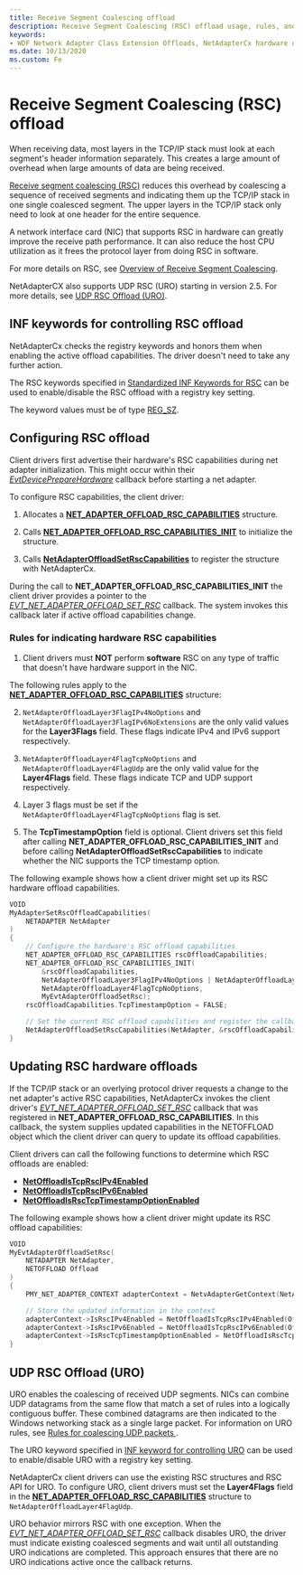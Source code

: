 ```yaml
---
title: Receive Segment Coalescing offload
description: Receive Segment Coalescing (RSC) offload usage, rules, and examples in NetAdapterCx.
keywords:
- WDF Network Adapter Class Extension Offloads, NetAdapterCx hardware offloads, NetAdapterCx Offloads, NetAdapter Offloads, Receive Segment Coalescing offload, RSC
ms.date: 10/13/2020
ms.custom: Fe
---
```


# Receive Segment Coalescing (RSC) offload

When receiving data, most layers in the TCP/IP stack must look at each segment's header information separately. This creates a large amount of overhead when large amounts of data are being received.

[Receive segment coalescing (RSC)](../network/overview-of-receive-segment-coalescing.md) reduces this overhead by coalescing a sequence of received segments and indicating them up the TCP/IP stack in one single coalesced segment. The upper layers in the TCP/IP stack only need to look at one header for the entire sequence.

A network interface card (NIC) that supports RSC in hardware can greatly improve the receive path performance. It can also reduce the host CPU utilization as it frees the protocol layer from doing RSC in software.

For more details on RSC, see [Overview of Receive Segment Coalescing](../network/overview-of-receive-segment-coalescing.md).

NetAdapterCX also supports UDP RSC (URO) starting in version 2.5. For more details, see [UDP RSC Offload (URO)](#udp-rsc-offload-uro).

## INF keywords for controlling RSC offload

NetAdapterCx checks the registry keywords and honors them when enabling the active offload capabilities. The driver doesn't need to take any further action.

The RSC keywords specified in [Standardized INF Keywords for RSC](../network/standardized-inf-keywords-for-rsc.md) can be used to enable/disable the RSC offload with a registry key setting.

The keyword values must be of type [REG_SZ](/windows/win32/sysinfo/registry-value-types).

## Configuring RSC offload

Client drivers first advertise their hardware's RSC capabilities during net adapter initialization. This might occur within their [*EvtDevicePrepareHardware*](/windows-hardware/drivers/ddi/wdfdevice/nc-wdfdevice-evt_wdf_device_prepare_hardware) callback before starting a net adapter.

To configure RSC capabilities, the client driver:

1. Allocates a [**NET_ADAPTER_OFFLOAD_RSC_CAPABILITIES**](/windows-hardware/drivers/ddi/netadapteroffload/ns-netadapteroffload-_net_adapter_offload_rsc_capabilities) structure.

1. Calls [**NET_ADAPTER_OFFLOAD_RSC_CAPABILITIES_INIT**](/windows-hardware/drivers/ddi/netadapteroffload/nf-netadapteroffload-net_adapter_offload_rsc_capabilities_init) to initialize the structure.

1. Calls [**NetAdapterOffloadSetRscCapabilities**](/windows-hardware/drivers/ddi/netadapteroffload/nf-netadapteroffload-netadapteroffloadsetrsccapabilities) to register the structure with NetAdapterCx.
 
During the call to **NET_ADAPTER_OFFLOAD_RSC_CAPABILITIES_INIT** the client driver provides a pointer to the [*EVT_NET_ADAPTER_OFFLOAD_SET_RSC*](/windows-hardware/drivers/ddi/netadapteroffload/nc-netadapteroffload-evt_net_adapter_offload_set_rsc) callback. The system invokes this callback later if active offload capabilities change.

### Rules for indicating hardware RSC capabilities

1. Client drivers must **NOT** perform **software** RSC on any type of traffic that doesn't have hardware support in the NIC.

The following rules apply to the [**NET_ADAPTER_OFFLOAD_RSC_CAPABILITIES**](/windows-hardware/drivers/ddi/netadapteroffload/ns-netadapteroffload-_net_adapter_offload_rsc_capabilities) structure:

2. `NetAdapterOffloadLayer3FlagIPv4NoOptions` and `NetAdapterOffloadLayer3FlagIPv6NoExtensions` are the only valid values for the **Layer3Flags** field. These flags indicate IPv4 and IPv6 support respectively.

3. `NetAdapterOffloadLayer4FlagTcpNoOptions` and `NetAdapterOffloadLayer4FlagUdp` are the only valid value for the **Layer4Flags** field. These flags indicate TCP and UDP support respectively.

4. Layer 3 flags must be set if the `NetAdapterOffloadLayer4FlagTcpNoOptions` flag is set.

5. The **TcpTimestampOption** field is optional. Client drivers set this field after calling **NET_ADAPTER_OFFLOAD_RSC_CAPABILITIES_INIT** and before calling **NetAdapterOffloadSetRscCapabilities** to indicate whether the NIC supports the TCP timestamp option.

The following example shows how a client driver might set up its RSC hardware offload capabilities.

```C++
VOID
MyAdapterSetRscOffloadCapabilities(
    NETADAPTER NetAdapter
)
{
    // Configure the hardware's RSC offload capabilities
    NET_ADAPTER_OFFLOAD_RSC_CAPABILITIES rscOffloadCapabilities;
    NET_ADAPTER_OFFLOAD_RSC_CAPABILITIES_INIT(
        &rscOffloadCapabilities,
        NetAdapterOffloadLayer3FlagIPv4NoOptions | NetAdapterOffloadLayer3FlagIPv6NoExtensions,
        NetAdapterOffloadLayer4FlagTcpNoOptions,
        MyEvtAdapterOffloadSetRsc);
    rscOffloadCapabilities.TcpTimestampOption = FALSE;

    // Set the current RSC offload capabilities and register the callback for future changes in active capabilities
    NetAdapterOffloadSetRscCapabilities(NetAdapter, &rscOffloadCapabilities);
}
```

## Updating RSC hardware offloads

If the TCP/IP stack or an overlying protocol driver requests a change to the net adapter's active RSC capabilities, NetAdapterCx invokes the client driver's [*EVT_NET_ADAPTER_OFFLOAD_SET_RSC*](/windows-hardware/drivers/ddi/netadapteroffload/nc-netadapteroffload-evt_net_adapter_offload_set_rsc) callback that was registered in **NET_ADAPTER_OFFLOAD_RSC_CAPABILITIES**. In this callback, the system supplies updated capabilities in the NETOFFLOAD object which the client driver can query to update its offload capabilities.

Client drivers can call the following functions to determine which RSC offloads are enabled:

* [**NetOffloadIsTcpRscIPv4Enabled**](/windows-hardware/drivers/ddi/netadapteroffload/nf-netadapteroffload-netoffloadistcprscipv4enabled)
* [**NetOffloadIsTcpRscIPv6Enabled**](/windows-hardware/drivers/ddi/netadapteroffload/nf-netadapteroffload-netoffloadistcprscipv6enabled)
* [**NetOffloadIsRscTcpTimestampOptionEnabled**](/windows-hardware/drivers/ddi/netadapteroffload/nf-netadapteroffload-netoffloadisrsctcptimestampoptionenabled)


The following example shows how a client driver might update its RSC offload capabilities:
```C++
VOID
MyEvtAdapterOffloadSetRsc(
    NETADAPTER NetAdapter,
    NETOFFLOAD Offload
)
{
    PMY_NET_ADAPTER_CONTEXT adapterContext = NetvAdapterGetContext(NetAdapter);

    // Store the updated information in the context
    adapterContext->IsRscIPv4Enabled = NetOffloadIsTcpRscIPv4Enabled(Offload);
    adapterContext->IsRscIPv6Enabled = NetOffloadIsTcpRscIPv6Enabled(Offload);
    adapterContext->IsRscTcpTimestampOptionEnabled = NetOffloadIsRscTcpTimestampOptionEnabled(Offload);
}
```

## UDP RSC Offload (URO)

URO enables the coalescing of received UDP segments. NICs can combine UDP datagrams from the same flow that match a set of rules into a logically contiguous buffer. These combined datagrams are then indicated to the Windows networking stack as a single large packet. For information on URO rules, see [Rules for coalescing UDP packets ](../network/udp-rsc-offload.md).

The URO keyword specified in [INF keyword for controlling URO](../network/../network/udp-rsc-offload.md) can be used to enable/disable URO with a registry key setting.

NetAdapterCx client drivers can use the existing RSC structures and RSC API for URO. To configure URO, client drivers must set the **Layer4Flags** field in the [**NET_ADAPTER_OFFLOAD_RSC_CAPABILITIES**](/windows-hardware/drivers/ddi/netadapteroffload/ns-netadapteroffload-_net_adapter_offload_rsc_capabilities) structure to `NetAdapterOffloadLayer4FlagUdp`.

URO behavior mirrors RSC with one exception. When the [*EVT_NET_ADAPTER_OFFLOAD_SET_RSC*](/windows-hardware/drivers/ddi/netadapteroffload/nc-netadapteroffload-evt_net_adapter_offload_set_rsc) callback disables URO, the driver must indicate existing coalesced segments and wait until all outstanding URO indications are completed. This approach ensures that there are no URO indications active once the callback returns. 
